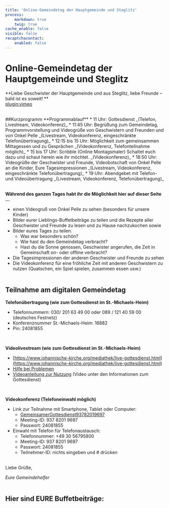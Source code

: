 ```yaml
---
title: 'Online-Gemeindetag der Hauptgemeinde und Steglitz'
process:
    markdown: true
    twig: true
cache_enable: false
visible: false
recaptchacontact:
    enabled: false
---
```


# Online-Gemeindetag der Hauptgemeinde und Steglitz

**Liebe Geschwister der Hauptgemeinde und aus Steglitz, liebe Freunde – bald ist es soweit! **  
[plugin:vimeo](https://vimeo.com/422968086)  

<br>
##Kurzprogramm
**Programmablauf**
* 11 Uhr: Gottesdienst _(Telefon, Livestream, Videokonferenz)_
* 11:45 Uhr: Begrüßung zum Gemeindetag, Programmvorstellung und Videogrüße von Geschwistern und Freunden und von Onkel Pelle _(Livestream, Videokonferenz, eingeschränkte Telefonübertragung)_
* 12:15 bis 15 Uhr: Möglichkeit zum gemeinsammen Mittagessen und zu Gesprächen _(Videokonferenz, Telefonteilnahme möglich)_
* 15 bis 17 Uhr: Scribble (Online Montagsmaler) Schaltet euch dazu und schaut herein wie ihr möchtet. _(Videokonferenz)_
* 18:50 Uhr: Videogrüße der Geschwister und Freunde, Videobotschaft von Onkel Pelle an die Kinder, Eure Tagesimpressionen _(Livestream, Videokonferenz, eingeschränkte Telefonübertragung)_
* 19 Uhr: Abendgebet mit Telefon- und Videoübertragung _(Livestream, Videokonferenz, Telefonübertragung)_
<br><br>

**Während des ganzen Tages habt ihr die Möglichkeit hier auf dieser Seite ...**
* einen Videogruß von Onkel Pelle zu sehen (besonders für unsere Kinder)
* Bilder eurer Lieblings-Buffetbeiträge zu teilen und die Rezepte aller Geschwister und Freunde zu lesen und zu Hause nachzukochen sowie
* Bilder eures Tages zu teilen.
	* Was war besonders schön?
	* Wie hast du den Gemeindetag verbracht?
	* Hast du die Sonne genossen, Geschwister angerufen, die Zeit in Gemeinschaft on- oder offline verbracht?
* Die Tagesimpressionen der anderen Geschwister und Freunde zu sehen 
* Die Videokonferenz für eine fröhliche Zeit mit anderen Geschwistern zu nutzen (Quatschen, ein Spiel spielen, zusammen essen usw.)
<br><br>

## Teilnahme am digitalen Gemeindetag

**Telefonübertragung (wie zum Gottesdienst im St.-Michaels-Heim)**
* Telefonnummern: 030/ 201 63 49 00 oder 089 / 121 40 59 00 (deutsches Festnetz)
* Konferenznummer St.-Michaels-Heim: 16882
* Pin: 24081855
<br>

**Videolivestream (wie zum Gottesdienst im St.-Michaels-Heim)**
* [https://www.johannische-kirche.org/mediathek/live-gottesdienst.html](https://www.johannische-kirche.org/mediathek/live-gottesdienst.html)
* [Hilfe bei Problemen](https://cloud.johannische-kirche.org/index.php/s/Smg4kD3tRNBENYp#pdfviewer)
* [Videoanleitung zur Nutzung](www.smh-gemeinden.de) (Video unter den Informationen zum Gottesdienst)
<br>

**Videokonferenz (Telefoneinwahl möglich)**
* Link zur Teilnahme mit Smartphone, Tablet oder Computer:
	* [GemeinsamerGottesdienst93782019697](https://uni-potsdam.zoom.us/j/93782019697)
	* Meeting-ID: 937 8201 9697
	* Passwort: 24081855
* Einwahl mit Telefon für Telefonaustausch:
	* Telefonnummer: +49 30 56795800
	* Meeting-ID: 937 8201 9697
	* Passwort: 24081855
	* Teilnehmer-ID: nichts eingeben und # drücken
<br><br>

Liebe Grüße,

_Eure Gemeindehelfer_
<br><br>
<a id="impressionen"><h2>Hier sind EURE Buffetbeiträge:</h2></a>